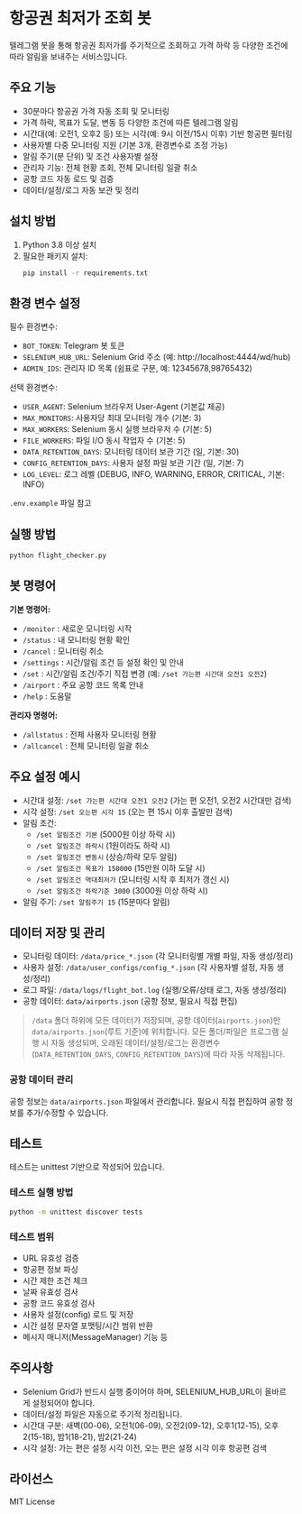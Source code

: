# 항공권 최저가 조회 봇

텔레그램 봇을 통해 항공권 최저가를 주기적으로 조회하고 가격 하락 등 다양한 조건에 따라 알림을 보내주는 서비스입니다.

## 주요 기능

- 30분마다 항공권 가격 자동 조회 및 모니터링
- 가격 하락, 목표가 도달, 변동 등 다양한 조건에 따른 텔레그램 알림
- 시간대(예: 오전1, 오후2 등) 또는 시각(예: 9시 이전/15시 이후) 기반 항공편 필터링
- 사용자별 다중 모니터링 지원 (기본 3개, 환경변수로 조정 가능)
- 알림 주기(분 단위) 및 조건 사용자별 설정
- 관리자 기능: 전체 현황 조회, 전체 모니터링 일괄 취소
- 공항 코드 자동 로드 및 검증
- 데이터/설정/로그 자동 보관 및 정리

## 설치 방법

1. Python 3.8 이상 설치
2. 필요한 패키지 설치:
   ```bash
   pip install -r requirements.txt
   ```

## 환경 변수 설정

필수 환경변수:
- `BOT_TOKEN`: Telegram 봇 토큰
- `SELENIUM_HUB_URL`: Selenium Grid 주소 (예: http://localhost:4444/wd/hub)
- `ADMIN_IDS`: 관리자 ID 목록 (쉼표로 구분, 예: 12345678,98765432)

선택 환경변수:
- `USER_AGENT`: Selenium 브라우저 User-Agent (기본값 제공)
- `MAX_MONITORS`: 사용자당 최대 모니터링 개수 (기본: 3)
- `MAX_WORKERS`: Selenium 동시 실행 브라우저 수 (기본: 5)
- `FILE_WORKERS`: 파일 I/O 동시 작업자 수 (기본: 5)
- `DATA_RETENTION_DAYS`: 모니터링 데이터 보관 기간 (일, 기본: 30)
- `CONFIG_RETENTION_DAYS`: 사용자 설정 파일 보관 기간 (일, 기본: 7)
- `LOG_LEVEL`: 로그 레벨 (DEBUG, INFO, WARNING, ERROR, CRITICAL, 기본: INFO)

`.env.example` 파일 참고

## 실행 방법

```bash
python flight_checker.py
```

## 봇 명령어

**기본 명령어:**
- `/monitor`   : 새로운 모니터링 시작
- `/status`    : 내 모니터링 현황 확인
- `/cancel`    : 모니터링 취소
- `/settings`  : 시간/알림 조건 등 설정 확인 및 안내
- `/set`       : 시간/알림 조건/주기 직접 변경 (예: `/set 가는편 시간대 오전1 오전2`)
- `/airport`   : 주요 공항 코드 목록 안내
- `/help`      : 도움말

**관리자 명령어:**
- `/allstatus` : 전체 사용자 모니터링 현황
- `/allcancel` : 전체 모니터링 일괄 취소

## 주요 설정 예시

- 시간대 설정: `/set 가는편 시간대 오전1 오전2`  (가는 편 오전1, 오전2 시간대만 검색)
- 시각 설정: `/set 오는편 시각 15`  (오는 편 15시 이후 출발만 검색)
- 알림 조건:
  - `/set 알림조건 기본` (5000원 이상 하락 시)
  - `/set 알림조건 하락시` (1원이라도 하락 시)
  - `/set 알림조건 변동시` (상승/하락 모두 알림)
  - `/set 알림조건 목표가 150000` (15만원 이하 도달 시)
  - `/set 알림조건 역대최저가` (모니터링 시작 후 최저가 갱신 시)
  - `/set 알림조건 하락기준 3000` (3000원 이상 하락 시)
- 알림 주기: `/set 알림주기 15` (15분마다 알림)

## 데이터 저장 및 관리

- 모니터링 데이터: `/data/price_*.json` (각 모니터링별 개별 파일, 자동 생성/정리)
- 사용자 설정: `/data/user_configs/config_*.json` (각 사용자별 설정, 자동 생성/정리)
- 로그 파일: `/data/logs/flight_bot.log` (실행/오류/상태 로그, 자동 생성/정리)
- 공항 데이터: `data/airports.json` (공항 정보, 필요시 직접 편집)

> `/data` 폴더 하위에 모든 데이터가 저장되며, 공항 데이터(`airports.json`)만 `data/airports.json`(루트 기준)에 위치합니다.
> 모든 폴더/파일은 프로그램 실행 시 자동 생성되며,
> 오래된 데이터/설정/로그는 환경변수(`DATA_RETENTION_DAYS`, `CONFIG_RETENTION_DAYS`)에 따라 자동 삭제됩니다.

### 공항 데이터 관리

공항 정보는 `data/airports.json` 파일에서 관리합니다. 필요시 직접 편집하여 공항 정보를 추가/수정할 수 있습니다.

## 테스트

테스트는 unittest 기반으로 작성되어 있습니다.

### 테스트 실행 방법

```bash
python -m unittest discover tests
```

### 테스트 범위
- URL 유효성 검증
- 항공편 정보 파싱
- 시간 제한 조건 체크
- 날짜 유효성 검사
- 공항 코드 유효성 검사
- 사용자 설정(config) 로드 및 저장
- 시간 설정 문자열 포맷팅/시간 범위 반환
- 메시지 매니저(MessageManager) 기능 등

## 주의사항

- Selenium Grid가 반드시 실행 중이어야 하며, SELENIUM_HUB_URL이 올바르게 설정되어야 합니다.
- 데이터/설정 파일은 자동으로 주기적 정리됩니다.
- 시간대 구분: 새벽(00-06), 오전1(06-09), 오전2(09-12), 오후1(12-15), 오후2(15-18), 밤1(18-21), 밤2(21-24)
- 시각 설정: 가는 편은 설정 시각 이전, 오는 편은 설정 시각 이후 항공편 검색

## 라이선스

MIT License
